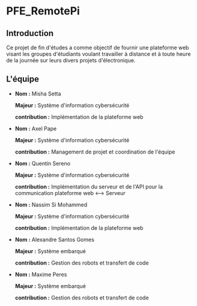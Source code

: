 # PFE_RemotePi

## Introduction
Ce projet de fin d'études a comme objectif de fournir une plateforme web visant les groupes d'étudiants voulant travailler à distance et à toute heure de la journée sur leurs divers projets d'électronique.

## L'équipe
* **Nom :** Misha Setta

  **Majeur :** Système d'information cybersécurité 

  **contribution :** Implémentation de la plateforme web

* **Nom :** Axel Pape

  **Majeur :** Système d'information cybersécurité 

  **contribution :** Management de projet et  coordination de l'équipe

* **Nom :** Quentin Sereno

  **Majeur :** Système d'information cybersécurité 

  **contribution :** Implémentation du serveur et de l'API pour la communication plateforme web <--> Serveur

* **Nom :** Nassim Si Mohammed

  **Majeur :** Système d'information cybersécurité 

  **contribution :** Implémentation de la plateforme web

* **Nom :** Alexandre Santos Gomes

  **Majeur :** Système embarqué 

  **contribution :** Gestion des robots et transfert de code 

* **Nom :** Maxime Peres

  **Majeur :** Système embarqué 

  **contribution :** Gestion des robots et transfert de code
